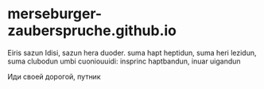 # merseburger-zauberspruche.github.io
Eiris sazun Idisi, sazun hera duoder. suma hapt heptidun, suma heri lezidun, suma clubodun umbi cuoniouuidi: insprinc haptbandun, inuar uigandun

Иди своей дорогой, путник
